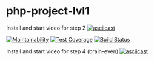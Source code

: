 # php-project-lvl1
Install and start video for step 2
[![asciicast](https://asciinema.org/a/IyKA5v9Lun4EdaTZ4kk0l4Ged.png)](https://asciinema.org/a/IyKA5v9Lun4EdaTZ4kk0l4Ged)

[![Maintainability](https://api.codeclimate.com/v1/badges/57da1439fc983a010e7d/maintainability)](https://codeclimate.com/github/trencher/php-project-lvl1/maintainability) [![Test Coverage](https://api.codeclimate.com/v1/badges/57da1439fc983a010e7d/test_coverage)](https://codeclimate.com/github/trencher/php-project-lvl1/test_coverage) [![Build Status](https://travis-ci.org/trencher/php-project-lvl1.svg?branch=master)](https://travis-ci.org/trencher/php-project-lvl1)

Install and start video for step 4 (brain-even)
[![asciicast](https://asciinema.org/a/evHttqdgBNwAjJiyKnUCotuHZ.png)](https://asciinema.org/a/evHttqdgBNwAjJiyKnUCotuHZ)
